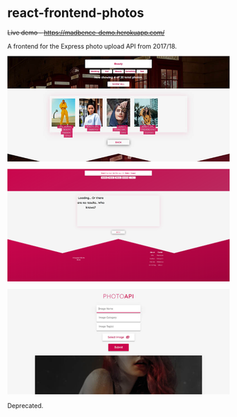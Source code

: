 # react-frontend-photos

~~Live demo - https://madbence-demo.herokuapp.com/~~

A frontend for the Express photo upload API from 2017/18.

![photos.jpg](photos.jpg)

![empty.png](empty.png)

![photoapi.jpg](photoapi.jpg)

Deprecated.
